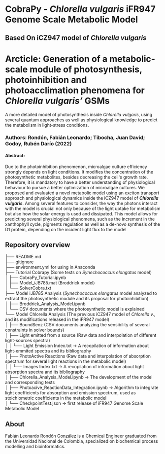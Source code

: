 # CobraPy - *Chlorella vulgaris* iFR947 Genome Scale Metabolic Model
##        Based On iCZ947 model of *Chlorella vulgaris*

# Arcticle: Generation of a metabolic-scale module of photosynthesis, photoinhibition and photoacclimation phenomena for *Chlorella vulgaris’* GSMs

A more detailed model of photosynthesis inside *Chlorella vulgaris*, using several quantum approaches as well as physiological knowledge to predict the metabolism in light-stress conditions.


### Authors: Rondón, Fabián Leonardo; Tibocha, Juan David; Godoy, Rubén Darío (2022)

#### Abstract:

Due to the photoinhibition phenomenon, microalgae culture efficiency strongly depends on light conditions. It modifies the concentration of the photosynthetic metabolites, besides decreasing the cell's growth rate. Therefore, it is mandatory to have a better understanding of physiological behaviour to pursue a better optimization of microalgae cultures. We proposed and evaluated a novel metabolic model using an exciton transport approach and physiological dynamics inside the iCZ947 model of ***Chlorella vulgaris***. Among several features to consider, the way the photons interact with the model is crucial not only because of the light uptake for metabolism but also how the solar energy is used and dissipated. This model allows for predicting several physiological phenomena, such as the increment in the xanthophyll cycle, pigments regulation as well as a de-novo synthesis of the D1 protein, depending on the incident light flux to the model


## Repository overview

├── README.md  
├── gitignore  
├── environment.yml for using in Anaconda  
├── Tutorial Cobrapy (Some tests on *Synechococcus elongatus* model)  
│   ├── CobraPy_Tutorial.ipynb  
│   ├── Model_iJB785.mat (Broddrick model)  
│   └── SolverCobra.txt  
├── Model iJB785 Analysis (*Synechococcus elongatus* model analyzed to extract the photosynthetic module and its proposal for photoinhibition)  
│   ├── Broddrick_Analysis_Model.ipynb  
│   └── CSV documents where the photosynthetic model is explained  
└── Model Chlorella Analysis (The previous iCZ947 model of *Chlorella v.*, and its modifications released in the iFR947 model)  
│   ├── BoundSenz (CSV documents analyzing the sensibility of several constraints in solver bounds)  
│   ├── Light emitted from a source (Raw data and interpolation of different light-sources spectra)  
│   │   └── Light Emission Index.txt → A recopilation of information about light-emmited spectra and its bibliography  
│   ├── PhotoActive Reactions (Raw data and interpolation of absorption spectrum for several light reactions in the metabolic model)  
│   │   └── Images Index.txt → A recopilation of information about light absorption spectra and its bibliography  
│   ├── Chlorella_Analysis_Model.ipynb → The development of the model and corresponding tests  
│   ├── Photoacive_ReactionData_Integration.ipynb → Algorithm to integrate light coefficients for absorption and emission spectrum, used as stoichiometric coefficients in the metabolic model  
│   └── CheckpointTest.json → first release of iFR947 Genome Scale Metabolic Model  


## About

Fabián Leonardo Rondón González is a Chemical Engineer graduated from the Universidad Nacional de Colombia, specialized on biochemical process modelling and bioinformatics. 
